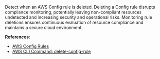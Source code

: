 Detect when an AWS Config rule is deleted. Deleting a Config rule disrupts compliance monitoring, potentially leaving non-compliant resources undetected and increasing security and operational risks. Monitoring rule deletions ensures continuous evaluation of resource compliance and maintains a secure cloud environment.

**References**:
- [AWS Config Rules](https://docs.aws.amazon.com/config/latest/developerguide/evaluate-config.html)
- [AWS CLI Command: delete-config-rule](https://awscli.amazonaws.com/v2/documentation/api/latest/reference/configservice/delete-config-rule.html)
